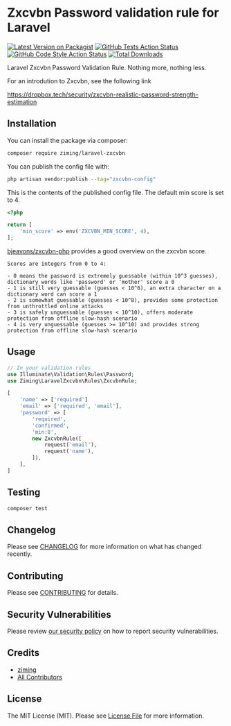 # Zxcvbn Password validation rule for Laravel

[![Latest Version on Packagist](https://img.shields.io/packagist/v/ziming/laravel-zxcvbn.svg?style=flat-square)](https://packagist.org/packages/ziming/laravel-zxcvbn)
[![GitHub Tests Action Status](https://img.shields.io/github/workflow/status/ziming/laravel-zxcvbn/run-tests?label=tests)](https://github.com/ziming/laravel-zxcvbn/actions?query=workflow%3Arun-tests+branch%3Amain)
[![GitHub Code Style Action Status](https://img.shields.io/github/workflow/status/ziming/laravel-zxcvbn/Check%20&%20fix%20styling?label=code%20style)](https://github.com/ziming/laravel-zxcvbn/actions?query=workflow%3A"Check+%26+fix+styling"+branch%3Amain)
[![Total Downloads](https://img.shields.io/packagist/dt/ziming/laravel-zxcvbn.svg?style=flat-square)](https://packagist.org/packages/ziming/laravel-zxcvbn)

Laravel Zxcvbn Password Validation Rule. Nothing more, nothing less.

For an introdution to Zxcvbn, see the following link

https://dropbox.tech/security/zxcvbn-realistic-password-strength-estimation

## Installation

You can install the package via composer:

```bash
composer require ziming/laravel-zxcvbn
```

You can publish the config file with:

```bash
php artisan vendor:publish --tag="zxcvbn-config"
```

This is the contents of the published config file. The default min score is set to 4.

```php
<?php

return [
    'min_score' => env('ZXCVBN_MIN_SCORE', 4),
];
```

[bjeavons/zxcvbn-php](https://github.com/bjeavons/zxcvbn-php) provides a good overview on the zxcvbn score.

    Scores are integers from 0 to 4:

    - 0 means the password is extremely guessable (within 10^3 guesses), dictionary words like 'password' or 'mother' score a 0
    - 1 is still very guessable (guesses < 10^6), an extra character on a dictionary word can score a 1
    - 2 is somewhat guessable (guesses < 10^8), provides some protection from unthrottled online attacks
    - 3 is safely unguessable (guesses < 10^10), offers moderate protection from offline slow-hash scenario
    - 4 is very unguessable (guesses >= 10^10) and provides strong protection from offline slow-hash scenario

## Usage

```php
// In your validation rules
use Illuminate\Validation\Rules\Password;
use Ziming\LaravelZxcvbn\Rules\ZxcvbnRule;

[
    'name' => ['required']
    'email' => ['required', 'email'],
    'password' => [
        'required', 
        'confirmed', 
        'min:8',
        new ZxcvbnRule([
            request('email'),
            request('name'),
        ]),
    ],
]
```

## Testing

```bash
composer test
```

## Changelog

Please see [CHANGELOG](CHANGELOG.md) for more information on what has changed recently.

## Contributing

Please see [CONTRIBUTING](https://github.com/spatie/.github/blob/main/CONTRIBUTING.md) for details.

## Security Vulnerabilities

Please review [our security policy](../../security/policy) on how to report security vulnerabilities.

## Credits

- [ziming](https://github.com/ziming)
- [All Contributors](../../contributors)

## License

The MIT License (MIT). Please see [License File](LICENSE.md) for more information.

